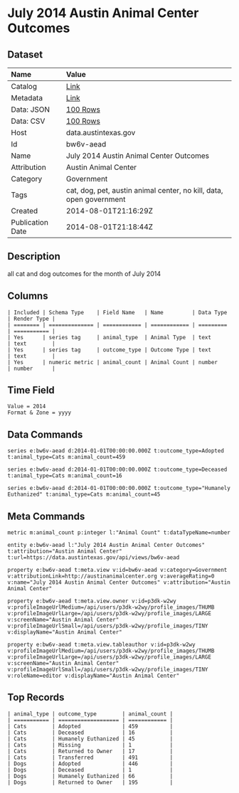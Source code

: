 # July 2014 Austin Animal Center Outcomes

## Dataset

| Name | Value |
| :--- | :---- |
| Catalog | [Link](https://catalog.data.gov/dataset/july-2014-austin-animal-center-outcomes) |
| Metadata | [Link](https://data.austintexas.gov/api/views/bw6v-aead) |
| Data: JSON | [100 Rows](https://data.austintexas.gov/api/views/bw6v-aead/rows.json?max_rows=100) |
| Data: CSV | [100 Rows](https://data.austintexas.gov/api/views/bw6v-aead/rows.csv?max_rows=100) |
| Host | data.austintexas.gov |
| Id | bw6v-aead |
| Name | July 2014 Austin Animal Center Outcomes |
| Attribution | Austin Animal Center |
| Category | Government |
| Tags | cat, dog, pet, austin animal center, no kill, data, open government |
| Created | 2014-08-01T21:16:29Z |
| Publication Date | 2014-08-01T21:18:44Z |

## Description

all cat and dog outcomes for the month of July 2014

## Columns

```ls
| Included | Schema Type    | Field Name   | Name         | Data Type | Render Type |
| ======== | ============== | ============ | ============ | ========= | =========== |
| Yes      | series tag     | animal_type  | Animal Type  | text      | text        |
| Yes      | series tag     | outcome_type | Outcome Type | text      | text        |
| Yes      | numeric metric | animal_count | Animal Count | number    | number      |
```

## Time Field

```ls
Value = 2014
Format & Zone = yyyy
```

## Data Commands

```ls
series e:bw6v-aead d:2014-01-01T00:00:00.000Z t:outcome_type=Adopted t:animal_type=Cats m:animal_count=459

series e:bw6v-aead d:2014-01-01T00:00:00.000Z t:outcome_type=Deceased t:animal_type=Cats m:animal_count=16

series e:bw6v-aead d:2014-01-01T00:00:00.000Z t:outcome_type="Humanely Euthanized" t:animal_type=Cats m:animal_count=45
```

## Meta Commands

```ls
metric m:animal_count p:integer l:"Animal Count" t:dataTypeName=number

entity e:bw6v-aead l:"July 2014 Austin Animal Center Outcomes" t:attribution="Austin Animal Center" t:url=https://data.austintexas.gov/api/views/bw6v-aead

property e:bw6v-aead t:meta.view v:id=bw6v-aead v:category=Government v:attributionLink=http://austinanimalcenter.org v:averageRating=0 v:name="July 2014 Austin Animal Center Outcomes" v:attribution="Austin Animal Center"

property e:bw6v-aead t:meta.view.owner v:id=p3dk-w2wy v:profileImageUrlMedium=/api/users/p3dk-w2wy/profile_images/THUMB v:profileImageUrlLarge=/api/users/p3dk-w2wy/profile_images/LARGE v:screenName="Austin Animal Center" v:profileImageUrlSmall=/api/users/p3dk-w2wy/profile_images/TINY v:displayName="Austin Animal Center"

property e:bw6v-aead t:meta.view.tableauthor v:id=p3dk-w2wy v:profileImageUrlMedium=/api/users/p3dk-w2wy/profile_images/THUMB v:profileImageUrlLarge=/api/users/p3dk-w2wy/profile_images/LARGE v:screenName="Austin Animal Center" v:profileImageUrlSmall=/api/users/p3dk-w2wy/profile_images/TINY v:roleName=editor v:displayName="Austin Animal Center"
```

## Top Records

```ls
| animal_type | outcome_type        | animal_count | 
| =========== | =================== | ============ | 
| Cats        | Adopted             | 459          | 
| Cats        | Deceased            | 16           | 
| Cats        | Humanely Euthanized | 45           | 
| Cats        | Missing             | 1            | 
| Cats        | Returned to Owner   | 17           | 
| Cats        | Transferred         | 491          | 
| Dogs        | Adopted             | 446          | 
| Dogs        | Deceased            | 1            | 
| Dogs        | Humanely Euthanized | 66           | 
| Dogs        | Returned to Owner   | 195          | 
```